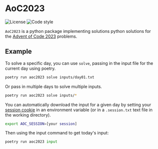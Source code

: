 # AoC2023

![License](https://img.shields.io/github/license/danhalligan/AoC2023)
![Code style](https://img.shields.io/badge/code%20style-black-000000.svg)

`AoC2023` is a python package implementing solutions python solutions for the
[Advent of Code 2023] problems.

## Example

To solve a specific day, you can use `solve`, passing in the input file for
the current day using poetry.

``` bash
poetry run aoc2023 solve inputs/day01.txt
```

Or pass in multiple days to solve multiple inputs.

``` bash
poetry run aoc2023 solve inputs/*
```

You can automatically download the input for a given day by setting your
[session cookie] in an environment variable (or in a `.session.txt` text file
in the working directory).

``` bash
export AOC_SESSION=[your session]
```

Then using the input command to get today's input:

```python
poetry run aoc2023 input
```

[Advent of Code 2023]: https://adventofcode.com/2023
[session cookie]: https://www.reddit.com/r/adventofcode/comments/a2vonl/how_to_download_inputs_with_a_script/